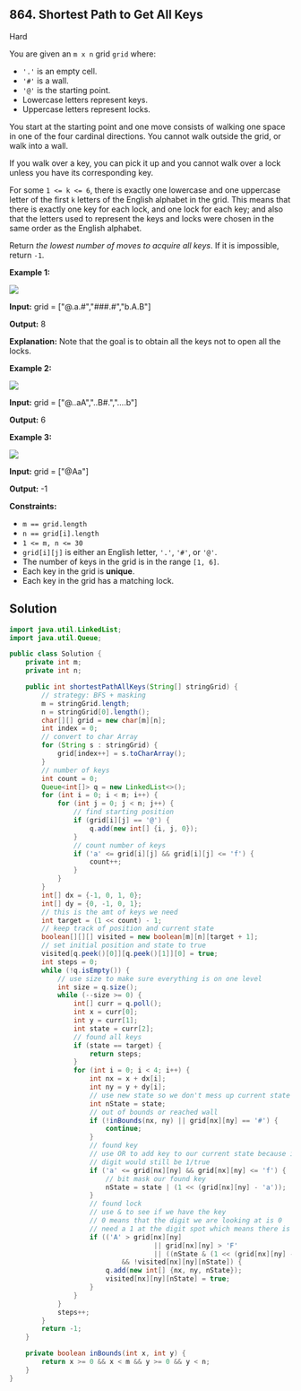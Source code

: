 ## 864\. Shortest Path to Get All Keys

Hard

You are given an `m x n` grid `grid` where:

*   `'.'` is an empty cell.
*   `'#'` is a wall.
*   `'@'` is the starting point.
*   Lowercase letters represent keys.
*   Uppercase letters represent locks.

You start at the starting point and one move consists of walking one space in one of the four cardinal directions. You cannot walk outside the grid, or walk into a wall.

If you walk over a key, you can pick it up and you cannot walk over a lock unless you have its corresponding key.

For some `1 <= k <= 6`, there is exactly one lowercase and one uppercase letter of the first `k` letters of the English alphabet in the grid. This means that there is exactly one key for each lock, and one lock for each key; and also that the letters used to represent the keys and locks were chosen in the same order as the English alphabet.

Return _the lowest number of moves to acquire all keys_. If it is impossible, return `-1`.

**Example 1:**

![](https://assets.leetcode.com/uploads/2021/07/23/lc-keys2.jpg)

**Input:** grid = ["@.a.#","###.#","b.A.B"]

**Output:** 8

**Explanation:** Note that the goal is to obtain all the keys not to open all the locks. 

**Example 2:**

![](https://assets.leetcode.com/uploads/2021/07/23/lc-key2.jpg)

**Input:** grid = ["@..aA","..B#.","....b"]

**Output:** 6 

**Example 3:**

![](https://assets.leetcode.com/uploads/2021/07/23/lc-keys3.jpg)

**Input:** grid = ["@Aa"]

**Output:** -1 

**Constraints:**

*   `m == grid.length`
*   `n == grid[i].length`
*   `1 <= m, n <= 30`
*   `grid[i][j]` is either an English letter, `'.'`, `'#'`, or `'@'`.
*   The number of keys in the grid is in the range `[1, 6]`.
*   Each key in the grid is **unique**.
*   Each key in the grid has a matching lock.

## Solution

```java
import java.util.LinkedList;
import java.util.Queue;

public class Solution {
    private int m;
    private int n;

    public int shortestPathAllKeys(String[] stringGrid) {
        // strategy: BFS + masking
        m = stringGrid.length;
        n = stringGrid[0].length();
        char[][] grid = new char[m][n];
        int index = 0;
        // convert to char Array
        for (String s : stringGrid) {
            grid[index++] = s.toCharArray();
        }
        // number of keys
        int count = 0;
        Queue<int[]> q = new LinkedList<>();
        for (int i = 0; i < m; i++) {
            for (int j = 0; j < n; j++) {
                // find starting position
                if (grid[i][j] == '@') {
                    q.add(new int[] {i, j, 0});
                }
                // count number of keys
                if ('a' <= grid[i][j] && grid[i][j] <= 'f') {
                    count++;
                }
            }
        }
        int[] dx = {-1, 0, 1, 0};
        int[] dy = {0, -1, 0, 1};
        // this is the amt of keys we need
        int target = (1 << count) - 1;
        // keep track of position and current state
        boolean[][][] visited = new boolean[m][n][target + 1];
        // set initial position and state to true
        visited[q.peek()[0]][q.peek()[1]][0] = true;
        int steps = 0;
        while (!q.isEmpty()) {
            // use size to make sure everything is on one level
            int size = q.size();
            while (--size >= 0) {
                int[] curr = q.poll();
                int x = curr[0];
                int y = curr[1];
                int state = curr[2];
                // found all keys
                if (state == target) {
                    return steps;
                }
                for (int i = 0; i < 4; i++) {
                    int nx = x + dx[i];
                    int ny = y + dy[i];
                    // use new state so we don't mess up current state
                    int nState = state;
                    // out of bounds or reached wall
                    if (!inBounds(nx, ny) || grid[nx][ny] == '#') {
                        continue;
                    }
                    // found key
                    // use OR to add key to our current state because if we already had the key the
                    // digit would still be 1/true
                    if ('a' <= grid[nx][ny] && grid[nx][ny] <= 'f') {
                        // bit mask our found key
                        nState = state | (1 << (grid[nx][ny] - 'a'));
                    }
                    // found lock
                    // use & to see if we have the key
                    // 0 means that the digit we are looking at is 0
                    // need a 1 at the digit spot which means there is a key there
                    if (('A' > grid[nx][ny]
                                    || grid[nx][ny] > 'F'
                                    || ((nState & (1 << (grid[nx][ny] - 'A'))) != 0))
                            && !visited[nx][ny][nState]) {
                        q.add(new int[] {nx, ny, nState});
                        visited[nx][ny][nState] = true;
                    }
                }
            }
            steps++;
        }
        return -1;
    }

    private boolean inBounds(int x, int y) {
        return x >= 0 && x < m && y >= 0 && y < n;
    }
}
```